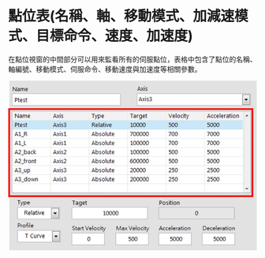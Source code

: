 # 點位表\(名稱、軸、移動模式、加減速模式、目標命令、速度、加速度\)

在點位視窗的中間部分可以用來監看所有的伺服點位，表格中包含了點位的名稱、軸編號、移動模式、伺服命令、移動速度與加速度等相關參數。

![](../.gitbook/assets/motionPOSITION.jpg)

